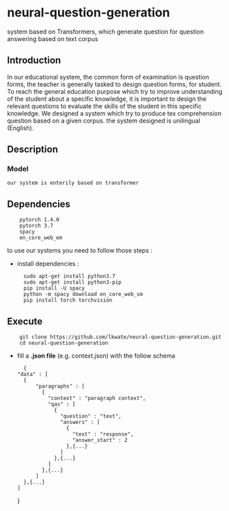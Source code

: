 # neural-question-generation
system based on Transformers, which generate question for question answering based on text corpus

## Introduction 
In our educational system, the common form of examination is question forms, the teacher is generally tasked to design question forms, for student. To reach the general education purpose which try to improve understanding of the student about a specific knowledge, it is important to design the relevant questions to evaluate the skills of the student in this specific knowledge. We designed a system which try to produce tex comprehension question based on a given corpus. the system designed is unilingual (English). 

## Description
### Model
	our system is enterily based on transformer

## Dependencies

	  	pytorch 1.4.0
	  	pytorch 3.7 
	  	spacy 
	  	en_core_web_em

to use our systems you need to follow those steps : 

* install dependencies : 

	  	sudo apt-get install python3.7
	  	sudo apt-get install python3-pip
	  	pip install -U spacy
		python -m spacy download en_core_web_sm
		pip install torch torchvision

##  Execute

	  	git clone https://github.com/lkwate/neural-question-generation.git
	  	cd neural-question-generation

* fill a **.json file** (e.g. context.json) with the follow schema

  	  	{
  	  "data" : [
  	    {
  	    	"paragraphs" : [
  	          {
  	            "context" : "paragraph context",
  	            "qas" : [
  	              {
  	                "question" : "text", 
  	                "answers" : [
  	                  {
  	                    "text" : "response",
  	                    "answer_start" : 2
  	                  },{...}
  	                ]
  	              },{...}
  	            ]
  	          },{...}
  	        ]
  	    },{...}
  	  ]
  	}

  